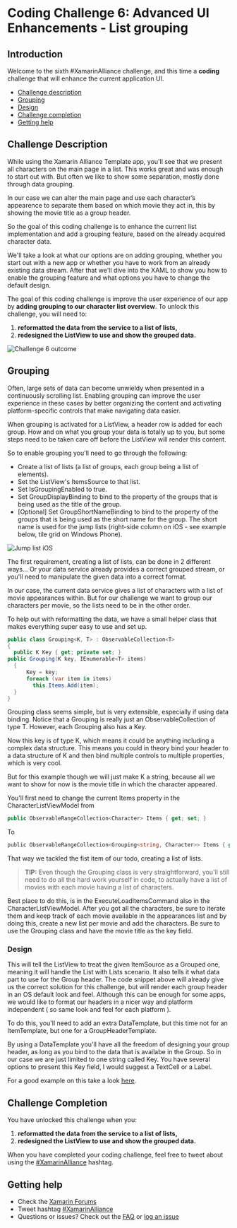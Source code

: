 # Coding Challenge 6: Advanced UI Enhancements - List grouping

## Introduction
Welcome to the sixth #XamarinAlliance challenge, and this time a **coding** challenge that will enhance the current application UI.

* [Challenge description](#description)
* [Grouping](#grouping)
* [Design](#design)
* [Challenge completion](#completion)
* [Getting help](#gethelp)


## <a name="description"></a>Challenge Description

While using the Xamarin Alliance Template app, you'll see that we present all characters on the main page in a list. This works great and was enough to start out with.
But often we like to show some separation, mostly done through data grouping.

In our case we can alter the main page and use each character’s appearence to separate them based on which movie they act in, this by showing the movie title as a group header.

So the goal of this coding challenge is to enhance the current list implementation and add a grouping feature, based on the already acquired character data.

We'll take a look at what our options are on adding grouping,  whether you start out with a new app or whether you have to work from an already existing data stream.
After that we'll dive into the XAML to show you how to enable the grouping feature and what options you have to change the default design.

The goal of this coding challenge is improve the user experience of our app by **adding grouping to our character list overview**. To unlock this challenge, you will need to:

1. **reformatted the data from the service to a list of lists,**
2. **redesigned the ListView to use and show the grouped data.**

![Challenge 6 outcome](https://github.com/Depechie/XamarinAlliance/blob/master/Challenge%206/images/xa_screenshot1.png)

## <a name="grouping"></a>Grouping

Often, large sets of data can become unwieldy when presented in a continuously scrolling list. Enabling grouping can improve the user experience in these cases by better organizing the content and activating platform-specific controls that make navigating data easier.

When grouping is activated for a ListView, a header row is added for each group. How and on what you group your data is totally up to you, but some steps need to be taken care off before the ListView will render this content.

So to enable grouping you'll need to go through the following:

* Create a list of lists (a list of groups, each group being a list of elements).
* Set the ListView's ItemsSource to that list.
* Set IsGroupingEnabled to true.
* Set GroupDisplayBinding to bind to the property of the groups that is being used as the title of the group.
* [Optional] Set GroupShortNameBinding to bind to the property of the groups that is being used as the short name for the group. The short name is used for the jump lists (right-side column on iOS - see example below, tile grid on Windows Phone).

![Jump list iOS](https://github.com/Depechie/XamarinAlliance/blob/master/Challenge%206/images/xa_screenshot2.png)

The first requirement, creating a list of lists, can be done in 2 different ways… Or your data service already provides a correct grouped stream, or you'll need to manipulate the given data into a correct format.

In our case, the current data service gives a list of characters with a list of movie appearances within. But for our challenge we want to group our characters per movie, so the lists need to be in the other order.

To help out with reformatting the data, we have a small helper class that makes everything super easy to use and set up.
```csharp
public class Grouping<K, T> : ObservableCollection<T>
{
  public K Key { get; private set; }
public Grouping(K key, IEnumerable<T> items)
  {
      Key = key;
      foreach (var item in items)
        this.Items.Add(item);
  }
}
```

Grouping class seems simple, but is very extensible, especially if using data binding.
Notice that a Grouping is really just an ObservableCollection of type T. However, each Grouping also has a Key.

Now this key is of type K, which means it could be anything including a complex data structure. This means you could in theory bind your header to a data structure of K and then bind multiple controls to multiple properties, which is very cool.

But for this example though we will just make K a string, because all we want to show for now is the movie title in which the character appeared.

You'll first need to change the current Items property in the CharacterListViewModel from
```csharp
public ObservableRangeCollection<Character> Items { get; set; }
```
To
```csharp
public ObservableRangeCollection<Grouping<string, Character>> Items { get; set; } 
```
That way we tackled the fist item of our todo, creating a list of lists.

> **TIP:** Even though the Grouping class is very straightforward, you'll still need to do all the hard work yourself in code, to actually have a list of movies with each movie having a list of characters.

Best place to do this, is in the ExecuteLoadItemsCommand also in the CharacterListViewModel.
After you got all the characters, be sure to iterate them and keep track of each movie available in the appearances list and by doing this, create a new list per movie and add the characters.
Be sure to use the Grouping class and have the movie title as the key field.

### <a name="design"></a>Design

This will tell the ListView to treat the given ItemSource as a Grouped one, meaning it will handle the List with Lists scenario. It also tells it what data part to use for the Group header.
The code snippet above will already give us the correct solution for this challenge, but will render each group header in an OS default look and feel.
Although this can be enough for some apps, we would like to format our headers in a nicer way and platform independent ( so same look and feel for each platform ).

To do this, you'll need to add an extra DataTemplate, but this time not for an ItemTemplate, but one for a GroupHeaderTemplate.

By using a DataTemplate you'll have all the freedom of designing your group header, as long as you bind to the data that is availabe in the Group. So in our case we are just limited to one string called Key.
You have several options to present this Key field, I would suggest a TextCell or a Label.

For a good example on this take a look [here](https://developer.xamarin.com/guides/xamarin-forms/user-interface/listview/customizing-list-appearance/#Grouping).

## <a name="completion"></a>Challenge Completion

You have unlocked this challenge when you:

1. **reformatted the data from the service to a list of lists,**
2. **redesigned the ListView to use and show the grouped data.**

When you have completed your coding challenge, feel free to tweet about using the [#XamarinAlliance](https://twitter.com/hashtag/xamarinalliance) hashtag.

## <a name="gethelp"></a>Getting help

* Check the [Xamarin Forums](https://forums.xamarin.com/)
* Tweet hashtag [#XamarinAlliance](https://twitter.com/hashtag/xamarinalliance)
* Questions or issues? Check out the [FAQ](https://github.com/msdxbelux/XamarinAlliance/blob/master/FAQ.md) or [log an issue](https://github.com/msdxbelux/XamarinAlliance/issues)
